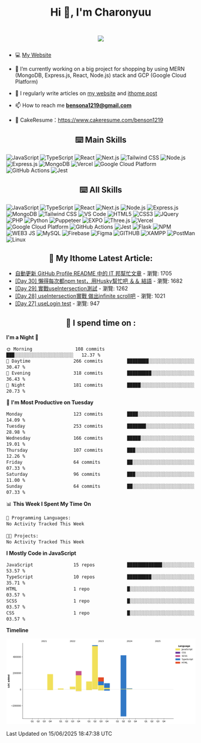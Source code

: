 <h1 align="center">Hi 👋, I'm Charonyuu<br><br> <img src="https://komarev.com/ghpvc/?username=Charonyuu&style=for-the-badge"> </h1>

- 💻 [My Website](https://charonyuresume.vercel.app/)

- 🔭 I’m currently working on a big project for shopping by using MERN (MongoDB, Express.js, React, Node.js) stack and GCP (Google Cloud Platform)

- 📝 I regularly write articles on [my website](https://charonyuresume.vercel.app/Blog) and [ithome post](https://ithelp.ithome.com.tw/users/20162289/ironman)

- 📫 How to reach me **bensona1219@gmail.com**

- 📓 CakeResume：https://www.cakeresume.com/benson1219

<h2 align="center">⌨️ Main Skills </h2>  
<p>
    <img alt="JavaScript" src="https://img.shields.io/badge/JavaScript-323330?style=for-the-badge&logo=javascript&logoColor=F7DF1E" />
    <img alt="TypeScript" src="https://img.shields.io/badge/TypeScript-3178C6?style=for-the-badge&logo=typescript&logoColor=white" />
    <img alt="React" src="https://img.shields.io/badge/React-20232A?style=for-the-badge&logo=react&logoColor=61DAFB" />
    <img alt="Next.js" src="https://img.shields.io/badge/Next.js-000000?style=for-the-badge&logo=next.js&logoColor=white" />
    <img alt="Tailwind CSS" src="https://img.shields.io/badge/Tailwind%20CSS-38B2AC?style=for-the-badge&logo=tailwind-css&logoColor=white" />
    <img alt="Node.js" src="https://img.shields.io/badge/Node.js-339933?style=for-the-badge&logo=nodedotjs&logoColor=white" />
    <img alt="Express.js" src="https://img.shields.io/badge/Express.js-000000?style=for-the-badge&logo=express&logoColor=white" />
    <img alt="MongoDB" src="https://img.shields.io/badge/MongoDB-4EA94B?style=for-the-badge&logo=mongodb&logoColor=white" />
    <img alt="Vercel" src="https://img.shields.io/badge/Vercel-000000?style=for-the-badge&logo=vercel&logoColor=white" />
    <img alt="Google Cloud Platform" src="https://img.shields.io/badge/Google%20Cloud%20Platform-4285F4?style=for-the-badge&logo=google-cloud&logoColor=white" />
    <img alt="GitHub Actions" src="https://img.shields.io/badge/GitHub%20Actions-2088FF?style=for-the-badge&logo=github-actions&logoColor=white" />
    <img alt="Jest" src="https://img.shields.io/badge/Jest-C21325?style=for-the-badge&logo=jest&logoColor=white" />
</p>

<h2 align="center">⌨️ All Skills </h2>  
<p>
    <img alt="JavaScript" src="https://img.shields.io/badge/JavaScript-323330?style=for-the-badge&logo=javascript&logoColor=F7DF1E" />
    <img alt="TypeScript" src="https://img.shields.io/badge/TypeScript-3178C6?style=for-the-badge&logo=typescript&logoColor=white" />
    <img alt="React" src="https://img.shields.io/badge/React-20232A?style=for-the-badge&logo=react&logoColor=61DAFB" />
    <img alt="Next.js" src="https://img.shields.io/badge/Next.js-000000?style=for-the-badge&logo=next.js&logoColor=white" />
    <img alt="Node.js" src="https://img.shields.io/badge/Node.js-339933?style=for-the-badge&logo=nodedotjs&logoColor=white" />
    <img alt="Express.js" src="https://img.shields.io/badge/Express.js-000000?style=for-the-badge&logo=express&logoColor=white" />
    <img alt="MongoDB" src="https://img.shields.io/badge/MongoDB-4EA94B?style=for-the-badge&logo=mongodb&logoColor=white" />
    <img alt="Tailwind CSS" src="https://img.shields.io/badge/Tailwind%20CSS-38B2AC?style=for-the-badge&logo=tailwind-css&logoColor=white" />
   <img alt="VS Code" src="https://img.shields.io/badge/Visual_Studio_Code-0078D4?style=for-the-badge&logo=visual%20studio%20code&logoColor=white" />
   <img alt="HTML5" src="https://img.shields.io/badge/HTML5-E34F26?style=for-the-badge&logo=html5&logoColor=white" />
   <img alt="CSS3" src="https://img.shields.io/badge/CSS3-1572B6?style=for-the-badge&logo=css3&logoColor=white" />
    <img alt="JQuery" src="https://img.shields.io/badge/jQuery-0769AD?style=for-the-badge&logo=jquery&logoColor=white" />
   <img alt="PHP" src="https://img.shields.io/badge/PHP-777BB4?style=for-the-badge&logo=php&logoColor=white" />
   <img alt="Python" src="https://img.shields.io/badge/Python-FFD43B?style=for-the-badge&logo=python&logoColor=blue" />
   <img alt="Puppeteer" src="https://img.shields.io/badge/Puppeteer-40B5A4?style=for-the-badge&logo=Puppeteer&logoColor=white" />
   <img alt="EXPO" src="https://img.shields.io/badge/Expo-1B1F23?style=for-the-badge&logo=expo&logoColor=white" />
   <img alt="Three.js" src="https://img.shields.io/badge/Three.js-000000?style=for-the-badge&logo=three.js&logoColor=white" />
    <img alt="Vercel" src="https://img.shields.io/badge/Vercel-000000?style=for-the-badge&logo=vercel&logoColor=white" />
    <img alt="Google Cloud Platform" src="https://img.shields.io/badge/Google%20Cloud%20Platform-4285F4?style=for-the-badge&logo=google-cloud&logoColor=white" />
    <img alt="GitHub Actions" src="https://img.shields.io/badge/GitHub%20Actions-2088FF?style=for-the-badge&logo=github-actions&logoColor=white" />
    <img alt="Jest" src="https://img.shields.io/badge/Jest-C21325?style=for-the-badge&logo=jest&logoColor=white" />
   <img alt="Flask" src="https://img.shields.io/badge/Flask-000000?style=for-the-badge&logo=flask&logoColor=white" />
   <img alt="NPM" src="https://img.shields.io/badge/npm-CB3837?style=for-the-badge&logo=npm&logoColor=white" />
   <img alt="WEB3 JS" src="https://img.shields.io/badge/web3.js-F16822?style=for-the-badge&logo=web3.js&logoColor=white" />
   <img alt="MySQL" src="https://img.shields.io/badge/MySQL-005C84?style=for-the-badge&logo=mysql&logoColor=white" />
   <img alt="Firebase" src="https://img.shields.io/badge/firebase-ffca28?style=for-the-badge&logo=firebase&logoColor=black" />
   <img alt="Figma" src="https://img.shields.io/badge/Figma-F24E1E?style=for-the-badge&logo=figma&logoColor=white" />
   <img alt="GITHUB" src="https://img.shields.io/badge/GitHub-100000?style=for-the-badge&logo=github&logoColor=white" />
   <img alt="XAMPP" src="https://img.shields.io/badge/Xampp-F37623?style=for-the-badge&logo=xampp&logoColor=white" />
   <img alt="PostMan" src="https://img.shields.io/badge/Postman-FF6C37?style=for-the-badge&logo=Postman&logoColor=white" />
   <img alt="Linux" src="https://img.shields.io/badge/Linux-FCC624?style=for-the-badge&logo=linux&logoColor=black" />
</p>

<!-- ITHOME-POST-LIST:START -->
<h2 align="center">📃 My Ithome Latest Article:</h2>

- [自動更新 GitHub Profile README 中的 IT 邦幫忙文章](https://ithelp.ithome.com.tw/articles/10316713) - 瀏覽: 1705
- [[Day 30] 懶得每次都npm test，用Husky幫忙吧 ＆＆ 結語](https://ithelp.ithome.com.tw/articles/10336289) - 瀏覽: 1682
- [[Day 29] 實戰useIntersection測試](https://ithelp.ithome.com.tw/articles/10336288) - 瀏覽: 1262
- [[Day 28] useIntersection實戰 做出infinite scroll吧](https://ithelp.ithome.com.tw/articles/10335993) - 瀏覽: 1021
- [[Day 27] useLogin test](https://ithelp.ithome.com.tw/articles/10335623) - 瀏覽: 947
<!-- ITHOME-POST-LIST:END -->

<h2 align="center">📕 I spend time on :</h2>

<!--START_SECTION:waka-->
**I'm a Night 🦉** 

```text
🌞 Morning                108 commits         ███░░░░░░░░░░░░░░░░░░░░░░   12.37 % 
🌆 Daytime                266 commits         ████████░░░░░░░░░░░░░░░░░   30.47 % 
🌃 Evening                318 commits         █████████░░░░░░░░░░░░░░░░   36.43 % 
🌙 Night                  181 commits         █████░░░░░░░░░░░░░░░░░░░░   20.73 % 
```
📅 **I'm Most Productive on Tuesday** 

```text
Monday                   123 commits         ████░░░░░░░░░░░░░░░░░░░░░   14.09 % 
Tuesday                  253 commits         ███████░░░░░░░░░░░░░░░░░░   28.98 % 
Wednesday                166 commits         █████░░░░░░░░░░░░░░░░░░░░   19.01 % 
Thursday                 107 commits         ███░░░░░░░░░░░░░░░░░░░░░░   12.26 % 
Friday                   64 commits          ██░░░░░░░░░░░░░░░░░░░░░░░   07.33 % 
Saturday                 96 commits          ███░░░░░░░░░░░░░░░░░░░░░░   11.00 % 
Sunday                   64 commits          ██░░░░░░░░░░░░░░░░░░░░░░░   07.33 % 
```


📊 **This Week I Spent My Time On** 

```text
💬 Programming Languages: 
No Activity Tracked This Week

🐱‍💻 Projects: 
No Activity Tracked This Week
```

**I Mostly Code in JavaScript** 

```text
JavaScript               15 repos            █████████████░░░░░░░░░░░░   53.57 % 
TypeScript               10 repos            █████████░░░░░░░░░░░░░░░░   35.71 % 
HTML                     1 repo              █░░░░░░░░░░░░░░░░░░░░░░░░   03.57 % 
SCSS                     1 repo              █░░░░░░░░░░░░░░░░░░░░░░░░   03.57 % 
CSS                      1 repo              █░░░░░░░░░░░░░░░░░░░░░░░░   03.57 % 
```



**Timeline**

![Lines of Code chart](https://raw.githubusercontent.com/Charonyuu/Charonyuu/master/assets/bar_graph.png)


 Last Updated on 15/06/2025 18:47:38 UTC
<!--END_SECTION:waka-->

<!-- <h2 align="center">🏆 My Github Trophy:</h2>
<p align="center">
  <img alt="GitHub Trophy" src="https://github-profile-trophy.vercel.app/?username=Charonyuu&theme=darkhub&title=MultiLanguage,Commits,Repositories,Stars,Followers,PullRequest&row=2&column=3&margin-w=10&margin-h=10" />
</p>

<h2 align="center">⭐️ My Github Streak Stats:</h2>
<p align="center">
  <img alt="GitHub Streak" src="https://github-readme-streak-stats.herokuapp.com/?user=Charonyuu&theme=dark" />
</p>

<h2 align="center">⭐️ My Github Stats:</h2>
<p align="center">
<img  alt="GitHub Stats" src="https://github-readme-stats.vercel.app/api?username=Charonyuu&show_icons=true&theme=dracula&hide=issues&hide_border=true" />
</p> -->

<!-- <h2 align="center">👣 My Github Activity:</h2> -->

<!--START_SECTION:activity-->
<!--END_SECTION:activity-->
